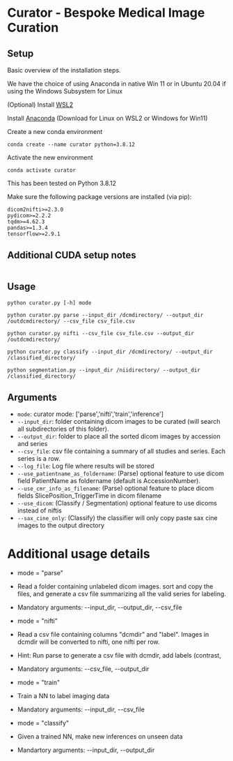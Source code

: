 # Curator - Bespoke Medical Image Curation

## Setup

Basic overview of the installation steps.

We have the choice of using Anaconda in native Win 11 or in Ubuntu 20.04 if using the Windows Subsystem for Linux

(Optional) Install [WSL2](https://docs.nvidia.com/cuda/wsl-user-guide/index.html)

Install [Anaconda](https://www.anaconda.com/) (Download for Linux on WSL2 or Windows for Win11)

Create a new conda environment
```
conda create --name curator python=3.8.12
```

Activate the new environment
```
conda activate curator
```

This has been tested on Python 3.8.12

Make sure the following package versions are installed (via pip):
```
dicom2nifti>=2.3.0
pydicom>=2.2.2
tqdm>=4.62.3
pandas>=1.3.4
tensorflow>=2.9.1
```

## Additional CUDA setup notes

```
```

## Usage

```
python curator.py [-h] mode

python curator.py parse --input_dir /dcmdirectory/ --output_dir /outdcmdirectory/ --csv_file csv_file.csv

python curator.py nifti --csv_file csv_file.csv --output_dir /outdcmdirectory/

python curator.py classify --input_dir /dcmdirectory/ --output_dir /classified_directory/

python segmentation.py --input_dir /niidirectory/ --output_dir /classified_directory/

```

## Arguments

* `mode`: curator mode: ['parse','nifti','train','inference']
* `--input_dir`: folder containing dicom images to be curated (will search all subdirectories of this folder).
* `--output_dir`: folder to place all the sorted dicom images by accession and series
* `--csv_file`: csv file containing a summary of all studies and series. Each series is a row.
* `--log_file`: Log file where results will be stored
* `--use_patientname_as_foldername`: (Parse) optional feature to use dicom field PatientName as foldername (default is AccessionNumber).
* `--use_cmr_info_as_filename`: (Parse) optional feature to place dicom fields SlicePosition_TriggerTime in dicom filename
* `--use_dicom`: (Classify / Segmentation) optional feature to use dicoms instead of niftis
* `--sax_cine_only`: (Classify) the classifier will only copy paste sax cine images to the output directory

# Additional usage details 

* mode = "parse"
* Read a folder containing unlabeled dicom images. sort and copy the files, and generate a csv file summarizing all the valid series for labeling.
* Mandatory arguments: --input_dir, --output_dir, --csv_file

* mode = "nifti"
* Read a csv file containing columns "dcmdir" and "label". Images in dcmdir will be converted to nifti, one nifti per row.
* Hint: Run parse to generate a csv file with dcmdir, add labels (contrast, 
* Mandatory arguments: --csv_file, --output_dir

* mode = "train"
* Train a NN to label imaging data
* Mandatory arguments: --input_dir, --csv_file

* mode = "classify"
* Given a trained NN, make new inferences on unseen data
* Mandartory arguments: --input_dir, --output_dir